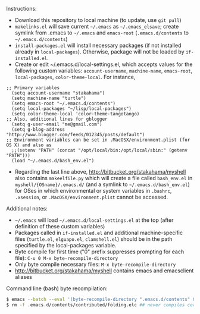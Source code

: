 Instructions:
- Download this repository to local machine (to update, use `git pull`)
- `makelinks.el` will save current `~/.emacs` as `~/.emacs_elsave`; create symlink from .emacs to `~/.emacs` and `emacs-root` (`.emacs.d/contents` to `~/.emacs.d/contents`)
- `install-packages.el` will install necessary packages (if not installed already in `local-packages`). Otherwise, package will not be loaded by `if-installed.el`.
- Create or edit ~/.emacs.d/local-settings.el, which accepts values for the following custom variables: `account-username`, `machine-name`,
   `emacs-root`, `local-packages`, `color-theme-local`. For instance,

```emacs-lisp
;; Primary variables
  (setq account-username "stakahama")
  (setq machine-name "turtle")
  (setq emacs-root "~/.emacs.d/contents")
  (setq local-packages "~/lisp/local-packages")
  (setq color-theme-local 'color-theme-tangotango)
;; Also, additional lines for gblogger
  (setq g-user-email "me@gmail.com")
  (setq g-blog-address "http://www.blogger.com/feeds/012345/posts/default")
;; Environment variables can be set in .MacOSX/environment.plist (for OS X) and also as
  ;;(setenv "PATH" (concat "/opt/local/bin:/opt/local/sbin:" (getenv "PATH")))
  (load "~/.emacs.d/bash_env.el")
```

- Regarding the last line above, http://bitbucket.org/stakahama/myshell also contains `makeelfile.py` which will create a file called `bash_env.el` in `myshell/{OSname}/.emacs.d/` (and a symlink to `~/.emacs.d/bash_env.el`) for OSes in which environmental or system variables in `.bashrc`, `.xsession`, or `.MacOSX/environment.plist` cannot be accessed.

Additional notes:
- `~/.emacs` will load `~/.emacs.d/local-settings.el` at the top
  (after definition of these custom variables)
- Packages called in `if-installed.el` and additional machine-specific
  files (`turtle.el`, `elguapo.el`, `clamshell.el`) should be in the
  path specified by the local-packages variable.
- Byte compile for first time ("0" prefix suppresses prompting for each file): `C-u 0 M-x byte-recompile-directory`
- Only byte compile necessary files: `M-x byte-recompile-directory`
- http://bitbucket.org/stakahama/myshell contains emacs and emacsclient aliases

Command line (bash) byte recompilation:

```sh
$ emacs --batch --eval '(byte-recompile-directory ".emacs.d/contents" 0)'
$ rm -f .emacs.d/contents/contributed/folding.elc ## never compiles correctly
```